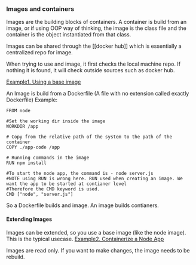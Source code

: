 
### Images and containers
Images are the building blocks of containers. A container is build from an image, or if using OOP way of thinking, the image is the class file and the container is the object instantiated from that class.

Images can be shared through the [[docker hub]] which is essentially a centralized repo for image.

When trying to use and image, it first checks the local machine repo. If nothing it is found, it will check outside sources such as docker hub.

[Example1. Using a base image](Example1.%20Using%20a%20base%20image.md)

An Image is build from a Dockerfile (A file with no extension called exactly Dockerfile)
Example:

```
FROM node  
  
#Set the working dir inside the image  
WORKDIR /app  
  
# Copy from the relative path of the system to the path of the container  
COPY ./app-code /app  
  
# Running commands in the image  
RUN npm install  
  
#To start the node app, the command is - node server.js  
#NOTE using RUN is wrong here. RUN used when creating an image. We want the app to be started at contianer level  
#Therefore the CMD keyword is used.  
CMD ["node", "server.js"]
```

So a Dockerfile builds and image. An image builds contianers.
#### Extending Images 

Images can be extended, so you use a base image (like the node image). This is the typical usecase.
[Example2. Containerize a Node App](Example2.%20Containerize%20a%20Node%20App.md)

Images are read only. If you want to make changes, the image needs to be rebuild. 


